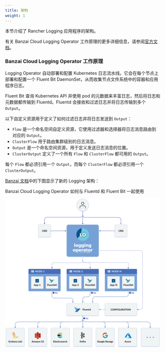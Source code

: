 ```yaml
---
title: 架构
weight: 1
---
```


本节介绍了 Rancher Logging 应用程序的架构。

有关 Banzai Cloud Logging Operator 工作原理的更多详细信息，请参阅[官方文档](https://banzaicloud.com/docs/one-eye/logging-operator/#architecture)。

### Banzai Cloud Logging Operator 工作原理

Logging Operator 自动部署和配置 Kubernetes 日志流水线。它会在每个节点上部署和配置一个 Fluent Bit DaemonSet，从而收集节点文件系统中的容器和应用程序日志。

Fluent Bit 查询 Kubernetes API 并使用 pod 的元数据来丰富日志，然后将日志和元数据都传输到 Fluentd。Fluentd 会接收和过滤日志并将日志传输到多个`Output`。

以下自定义资源用于定义了如何过滤日志并将日志发送到 `Output`：

- `Flow` 是一个命名空间自定义资源，它使用过滤器和选择器将日志消息路由到对应的 `Output`。
- `ClusterFlow` 用于路由集群级别的日志消息。
- `Output` 是一个命名空间资源，用于定义发送日志消息的位置。
- `ClusterOutput` 定义了一个所有 `Flow` 和 `ClusterFlow` 都可用的 `Output`。

每个 `Flow` 都必须引用一个 `Output`，而每个 `ClusterFlow` 都必须引用一个 `ClusterOutput`。

[Banzai 文档](https://banzaicloud.com/docs/one-eye/logging-operator/#architecture)中的下图显示了新的 Logging 架构：

<figcaption>Banzai Cloud Logging Operator 如何与 Fluentd 和 Fluent Bit 一起使用</figcaption>

![Banzai Cloud Logging Operator 如何与 Fluentd 一起使用](/img/banzai-cloud-logging-operator.png)
